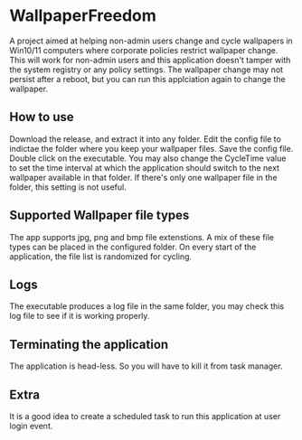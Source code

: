 # WallpaperFreedom
A project aimed at helping non-admin users change and cycle wallpapers in Win10/11 computers where corporate policies restrict wallpaper change. This will work for non-admin users and this application doesn't tamper with the system registry or any policy settings. The wallpaper change may not persist after a reboot, but you can run this applciation again to change the wallpaper.

## How to use 
Download the release, and extract it into any folder. Edit the config file to indictae the folder where you keep your wallpaper files. Save the config file. Double click on the executable. You may also change the CycleTime value to set the time interval at which the application should switch to the next wallpaper available in that folder. If there's only one wallpaper file in the folder, this setting is not useful.

## Supported Wallpaper file types
The app supports jpg, png and bmp file extenstions. A mix of these file types can be placed in the configured folder. On every start of the application, the file list is randomized for cycling.

## Logs
The executable produces a log file in the same folder, you may check this log file to see if it is working properly.

## Terminating the application
The application is head-less. So you will have to kill it from task manager.

## Extra
It is a good idea to create a scheduled task to run this application at user login event.
